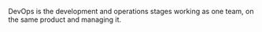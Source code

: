 DevOps is the development and operations stages working as one team, on the same product and managing it.